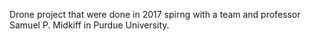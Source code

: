 Drone project that were done in 2017 spirng with a team and professor Samuel P. Midkiff in Purdue University.
